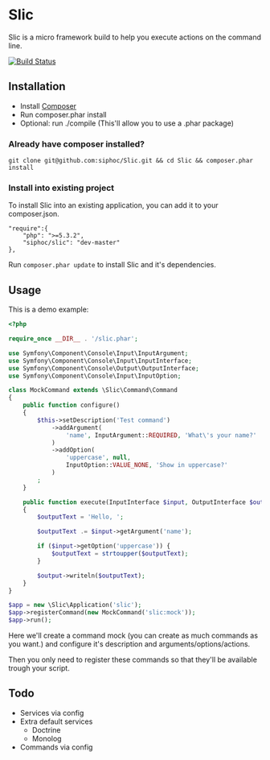 # Slic

Slic is a micro framework build to help you execute actions on the command line.

[![Build Status](https://secure.travis-ci.org/siphoc/Slic.png)](http://travis-ci.org/siphoc/Slic)

## Installation

* Install [Composer](http://getcomposer.org/)
* Run composer.phar install
* Optional: run ./compile (This'll allow you to use a .phar package)

### Already have composer installed?

    git clone git@github.com:siphoc/Slic.git && cd Slic && composer.phar install

### Install into existing project

To install Slic into an existing application, you can add it to your composer.json.

    "require":{
        "php": ">=5.3.2",
        "siphoc/slic": "dev-master"
    },

Run `composer.phar update` to install Slic and it's dependencies.

## Usage

This is a demo example:

```php
<?php

require_once __DIR__ . '/slic.phar';

use Symfony\Component\Console\Input\InputArgument;
use Symfony\Component\Console\Input\InputInterface;
use Symfony\Component\Console\Output\OutputInterface;
use Symfony\Component\Console\Input\InputOption;

class MockCommand extends \Slic\Command\Command
{
    public function configure()
    {
        $this->setDescription('Test command')
            ->addArgument(
                'name', InputArgument::REQUIRED, 'What\'s your name?'
            )
            ->addOption(
                'uppercase', null,
                InputOption::VALUE_NONE, 'Show in uppercase?'
            )
        ;
    }

    public function execute(InputInterface $input, OutputInterface $output)
    {
        $outputText = 'Hello, ';

        $outputText .= $input->getArgument('name');

        if ($input->getOption('uppercase')) {
            $outputText = strtoupper($outputText);
        }

        $output->writeln($outputText);
    }
}

$app = new \Slic\Application('slic');
$app->registerCommand(new MockCommand('slic:mock'));
$app->run();
```

Here we'll create a command mock (you can create as much commands as you want.)
and configure it's description and arguments/options/actions.

Then you only need to register these commands so that they'll be available
trough your script.

## Todo

* Services via config
* Extra default services
    * Doctrine
    * Monolog
* Commands via config
